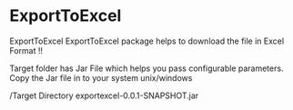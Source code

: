 # ExportToExcel
ExportToExcel
ExportToExcel package helps to download the file in Excel Format !!

Target folder has Jar File which helps you pass configurable parameters. Copy the Jar file in to your system unix/windows 

/Target Directory 
exportexcel-0.0.1-SNAPSHOT.jar
